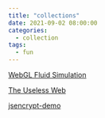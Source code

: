 ```yaml
---
title: "collections"
date: 2021-09-02 08:00:00
categories:
  - collection
tags:
  - fun
---
```


[WebGL Fluid Simulation](/collections/WebGL-Fluid-Simulation/index.html)

[The Useless Web](https://theuselessweb.com/)

[jsencrypt-demo](/collections/jsencrypt-demo/index.html)
